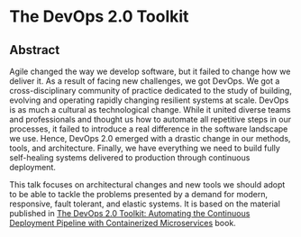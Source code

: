The DevOps 2.0 Toolkit
======================

Abstract
--------

Agile changed the way we develop software, but it failed to change how we deliver it. As a result of facing new challenges, we got DevOps. We got a cross-disciplinary community of practice dedicated to the study of building, evolving and operating rapidly changing resilient systems at scale. DevOps is as much a cultural as technological change. While it united diverse teams and professionals and thought us how to automate all repetitive steps in our processes, it failed to introduce a real difference in the software landscape we use. Hence, DevOps 2.0 emerged with a drastic change in our methods, tools, and architecture. Finally, we have everything we need to build fully self-healing systems delivered to production through continuous deployment.

This talk focuses on architectural changes and new tools we should adopt to be able to tackle the problems presented by a demand for modern, responsive, fault tolerant, and elastic systems. It is based on the material published in [The DevOps 2.0 Toolkit: Automating the Continuous Deployment Pipeline with Containerized Microservices](https://www.amazon.com/dp/B01BJ4V66M) book.